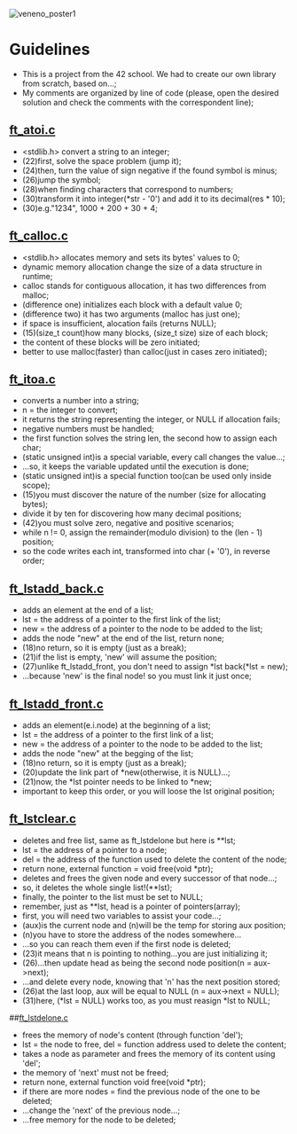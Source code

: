 ![veneno_poster1](https://github.com/shinckel/libft42commented/assets/115558344/8a3d001b-c4d5-41cd-bf39-4c77a9268e36)

# Guidelines
- This is a project from the 42 school. We had to create our own library from scratch, based on...;
- My comments are organized by line of code (please, open the desired solution and check the comments with the correspondent line);  

## [ft_atoi.c](https://github.com/shinckel/libft42commented/blob/main/ft_atoi.c)
- <stdlib.h> convert a string to an integer;
- (22)first, solve the space problem (jump it);
- (24)then, turn the value of sign negative if the found symbol is minus;
- (26)jump the symbol;
- (28)when finding characters that correspond to numbers;
- (30)transform it into integer(*str - '0') and add it to its decimal(res * 10);
- (30)e.g."1234", 1000 + 200 + 30 + 4;

## [ft_calloc.c](https://github.com/shinckel/libft42commented/blob/main/ft_calloc.c)
- <stdlib.h> allocates memory and sets its bytes' values to 0;
- dynamic memory allocation change the size of a data structure in runtime;
- calloc stands for contiguous allocation, it has two differences from malloc;
- (difference one) initializes each block with a default value 0;
- (difference two) it has two arguments (malloc has just one);
- if space is insufficient, alocation fails (returns NULL);
- (15)(size_t count)how many blocks, (size_t size) size of each block;
- the content of these blocks will be zero initiated;
- better to use malloc(faster) than calloc(just in cases zero initiated);

## [ft_itoa.c](https://github.com/shinckel/libft42/blob/main/ft_itoa.c)
- <non-standard> converts a number into a string;
- n = the integer to convert;
- it returns the string representing the integer, or NULL if allocation fails;
- negative numbers must be handled;
- the first function solves the string len, the second how to assign each char;
- (static unsigned int)is a special variable, every call changes the value...;
- ...so, it keeps the variable updated until the execution is done;
- (static unsigned int)is a special function too(can be used only inside scope);
- (15)you must discover the nature of the number (size for allocating bytes);
- divide it by ten for discovering how many decimal positions;
- (42)you must solve zero, negative and positive scenarios;
- while n != 0, assign the remainder(modulo division) to the (len - 1) position;
- so the code writes each int, transformed into char (+ '0'), in reverse order;

## [ft_lstadd_back.c](https://github.com/shinckel/libft42/blob/main/ft_lstadd_back.c) 
- <linked list> adds an element at the end of a list;
- lst = the address of a pointer to the first link of the list;
- new = the address of a pointer to the node to be added to the list;
- adds the node "new" at the end of the list, return none;
- (18)no return, so it is empty (just as a break);
- (21)if the list is empty, 'new' will assume the position;
- (27)unlike ft_lstadd_front, you don't need to assign *lst back(*lst = new);
- ...because 'new' is the final node! so you must link it just once;

## [ft_lstadd_front.c](https://github.com/shinckel/libft42/blob/main/ft_lstadd_front.c)
- <linked list> adds an element(e.i.node) at the beginning of a list;
- lst = the address of a pointer to the first link of a list; 
- new = the address of a pointer to the node to be added to the list;
- adds the node "new" at the begging of the list;
- (18)no return, so it is empty (just as a break);
- (20)update the link part of *new(otherwise, it is NULL)...;
- (21)now, the *lst pointer needs to be linked to *new;
- important to keep this order, or you will loose the lst original position;

## [ft_lstclear.c](https://github.com/shinckel/libft42/blob/main/ft_lstclear.c)
- <linked list> deletes and free list, same as ft_lstdelone but here is **lst;
 - lst = the address of a pointer to a node;
 - del = the address of the function used to delete the content of the node;
 - return none, external function = void free(void *ptr);
 - deletes and frees the given node and every successor of that node...;
 - so, it deletes the whole single list!(**lst);
 - finally, the pointer to the list must be set to NULL;
 - remember, just as **lst, head is a pointer of pointers(array);
 - first, you will need two variables to assist your code...;
 - (aux)is the current node and (n)will be the temp for storing aux position;
 - (n)you have to store the address of the nodes somewhere...
 - ...so you can reach them even if the first node is deleted;
 - (23)it means that n is pointing to nothing...you are just initializing it;
 - (26)...then update head as being the second node position(n = aux->next);
 - ...and delete every node, knowing that 'n' has the next position stored;
 - (26)at the last loop, aux will be equal to NULL (n = aux->next = NULL);
 - (31)here, (*lst = NULL) works too, as you must reasign *lst to NULL;

 ##[ft_lstdelone.c](https://github.com/shinckel/libft42/blob/main/ft_lstdelone.c)
 - <linked list> frees the memory of node's content (through function 'del');
 - lst = the node to free, del = function address used to delete the content;
 - takes a node as parameter and frees the memory of its content using 'del';
 - the memory of 'next' must not be freed;
 - return none, external function void free(void *ptr);
 - if there are more nodes = find the previous node of the one to be deleted;
 - ...change the 'next' of the previous node...;
 - ...free memory for the node to be deleted;
